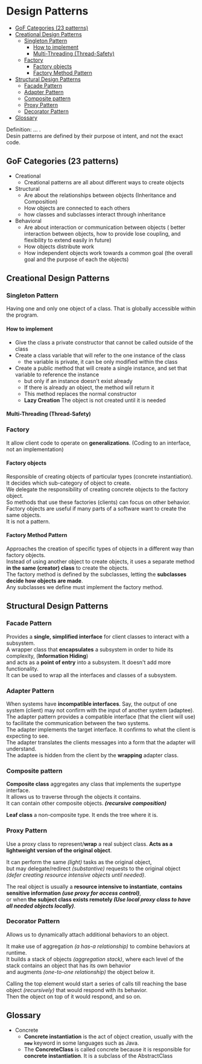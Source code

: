 # Design Patterns <!-- omit in toc -->

- [GoF Categories (23 patterns)](#gof-categories-23-patterns)
- [Creational Design Patterns](#creational-design-patterns)
  - [Singleton Pattern](#singleton-pattern)
    - [How to implement](#how-to-implement)
    - [Multi-Threading (Thread-Safety)](#multi-threading-thread-safety)
  - [Factory](#factory)
    - [Factory objects](#factory-objects)
    - [Factory Method Pattern](#factory-method-pattern)
- [Structural Design Patterns](#structural-design-patterns)
  - [Facade Pattern](#facade-pattern)
  - [Adapter Pattern](#adapter-pattern)
  - [Composite pattern](#composite-pattern)
  - [Proxy Pattern](#proxy-pattern)
  - [Decorator Pattern](#decorator-pattern)
- [Glossary](#glossary)

Definition: ... .   
Desin patterns are defined by their purpose ot intent, and not the exact code.
## GoF Categories (23 patterns)
- Creational
  - Creational patterns are all about different ways to create objects 
- Structural
  - Are about the relationships between objects (Inheritance and Composition)
  - How objects are connected to each others
  - how classes and subclasses interact through inheritance
- Behavioral
  - Are about interaction or communication between objects ( better interaction between objects, how to provide lose coupling, and flexibility to extend easily in future)
  - How objects distribute work
  - How independent objects work towards a common goal (the overall goal and the purpose of each the objects)

## Creational Design Patterns

### Singleton Pattern
Having one and only one object of a class. That is globally accessible within the program.  
#### How to implement 
- Give the class a private constructor that cannot be called outside of the class
- Create a class variable that will refer to the one instance of the class
  - the variable is private, it can be only modified within the class
- Create a public method that will create a single instance, and set that variable to reference the instance
  - but only if an instance doesn't exist already
  - If there is already an object, the method will return it
  - This method replaces the normal constructor
  - **Lazy Creation** The object is not created until it is needed
#### Multi-Threading (Thread-Safety)
<!-- TODO -->

### Factory
It allow client code to operate on **generalizations**. (Coding to an interface, not an implementation)

#### Factory objects
Responsible of creating objects of particular types (concrete instantiation). It decides which sub-category of object to create.  
We delegate the responsibility of creating concrete objects to the factory object.  
So methods that use these factories (clients) can focus on other behavior.  
Factory objects are useful if many parts of a software want to create the same objects.    
It is not a pattern.  

#### Factory Method Pattern
Approaches the creation of specific types of objects in a different way than factory objects.  
Instead of using another object to create objects, it uses a separate method **in the same (creator) class** to create the objects.  
The factory method is defined by the subclasses, letting the **subclasses decide how objects are made**.  
Any subclasses we define must implement the factory method. 
  

## Structural Design Patterns
### Facade Pattern
Provides a **single, simplified interface** for client classes to interact with a subsystem.  
A wrapper class that **encapsulates** a subsystem in order to hide its complexity, (**Information Hiding**)  
and acts as a **point of entry** into a subsystem. It doesn't add more functionality.  
It can be used to wrap all the interfaces and classes of a subsystem.  

### Adapter Pattern
When systems have **incompatible interfaces**. Say, the output of one system (client) may not confirm with the input of another system (adaptee).  
The adapter pattern provides a compatible interface (that the client will use) to facilitate the communication between the two systems.  
The adapter implements the target interface. It confirms to what the client is expecting to see.  
The adapter translates the clients messages into a form that the adapter will understand.    
The adaptee is hidden from the client by the **wrapping** adapter class.  

### Composite pattern
**Composite class** aggregates any class that implements the supertype interface.  
It allows us to traverse through the objects it contains.  
It can contain other composite objects. ***(recursive composition)***   

**Leaf class** a non-composite type. It ends the tree where it is.

### Proxy Pattern
Use a proxy class to represent/**wrap** a real subject class. **Acts as a lightweight version of the original object**.  

It can perform the same *(light)* tasks as the original object,  
but may delegate/redirect *(substantive)* requests to the original object *(defer creating resource intensive objects until needed)*.  

The real object is usually a **resource intensive to instantiate**, **contains sensitive information *(use proxy for access control)***,  
or when **the subject class exists remotely *(Use local proxy class to have all needed objects locally)***.  

### Decorator Pattern
Allows us to dynamically attach additional behaviors to an object.  

It make use of aggregation *(a has-a relationship)* to combine behaviors at runtime.  
It builds a stack of objects *(aggregation stack)*, where each level of the stack contains an object that has its own behavior  
and augments *(one-to-one relationship)* the object below it.  

Calling the top element would start a series of calls till reaching the base object *(recursively)* that would respond with its behavior.  
Then the object on top of it would respond, and so on.


<!-- ## State
- Allows an object to behave differently when its state changes. 
- Issues solving
  - Maintainability issues
  - extensibility issues 
- based on composition
- Single Responsibility Principle?
- Open Closed principle
  - Our classes should be
    - open for extension,
    - closed for modification.
  - so we are not allowed to change the code in our classes, but we can only extending.
  - We can add new functionality without changing the existing code.
    - We can support new functions/features by adding new classes 
- resources
  - https://refactoring.guru/design-patterns/state
  - https://youtu.be/NU_1StN5Tkk?t=3262 (Mosh Hamedani) -->


## Glossary
- Concrete
  - **Concrete instantiation** is the act of object creation, usually with the **`new`** keyword in some languages such as Java.
  - The **ConcreteClass** is called concrete because it is responsible for **concrete instantiation**. It is a subclass of the AbstractClass

